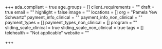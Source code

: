+++
ada_compliant = true
age_groups = []
client_requirements = ""
draft = true
email = ""
highlight = false
image = ""
locations = []
org = "Pamela Yew Schwartz"
payment_info_clinical = ""
payment_info_non_clinical = ""
payment_types = []
payment_types_non_clinical = []
program = ""
sliding_scale_clinical = true
sliding_scale_non_clinical = true
tags = []
telehealth = "Not applicable"
website = ""

+++
